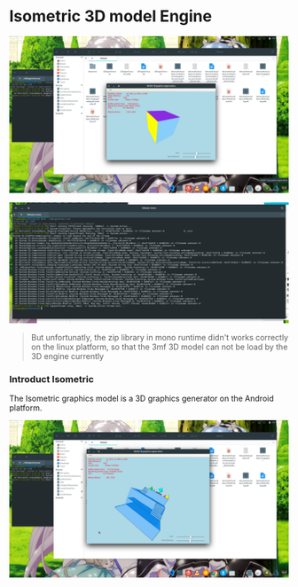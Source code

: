 # Isometric 3D model Engine

![](../isometric/images/linux-3D-test.png)

![](../isometric/images/mono-zip-errors.png)
> But unfortunatly, the zip library in mono runtime didn't works correctly on the linux platform, so that the 3mf 3D model can not be load by the 3D engine currently

### Introduct Isometric

The Isometric graphics model is a 3D graphics generator on the Android platform.

![](../isometric/images/isometric-model-test.png)

